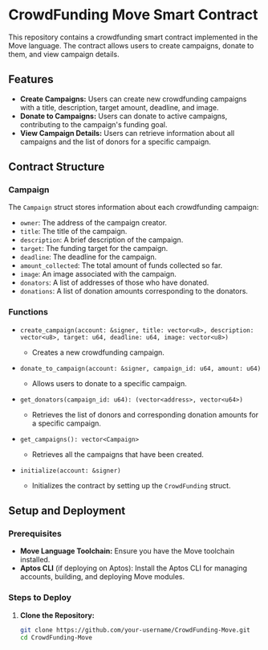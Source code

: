 # CrowdFunding Move Smart Contract

This repository contains a crowdfunding smart contract implemented in the Move language. The contract allows users to create campaigns, donate to them, and view campaign details.

## Features

- **Create Campaigns:** Users can create new crowdfunding campaigns with a title, description, target amount, deadline, and image.
- **Donate to Campaigns:** Users can donate to active campaigns, contributing to the campaign's funding goal.
- **View Campaign Details:** Users can retrieve information about all campaigns and the list of donors for a specific campaign.

## Contract Structure

### Campaign

The `Campaign` struct stores information about each crowdfunding campaign:

- `owner`: The address of the campaign creator.
- `title`: The title of the campaign.
- `description`: A brief description of the campaign.
- `target`: The funding target for the campaign.
- `deadline`: The deadline for the campaign.
- `amount_collected`: The total amount of funds collected so far.
- `image`: An image associated with the campaign.
- `donators`: A list of addresses of those who have donated.
- `donations`: A list of donation amounts corresponding to the donators.

### Functions

- `create_campaign(account: &signer, title: vector<u8>, description: vector<u8>, target: u64, deadline: u64, image: vector<u8>)`
  - Creates a new crowdfunding campaign.
  
- `donate_to_campaign(account: &signer, campaign_id: u64, amount: u64)`
  - Allows users to donate to a specific campaign.

- `get_donators(campaign_id: u64): (vector<address>, vector<u64>)`
  - Retrieves the list of donors and corresponding donation amounts for a specific campaign.

- `get_campaigns(): vector<Campaign>`
  - Retrieves all the campaigns that have been created.

- `initialize(account: &signer)`
  - Initializes the contract by setting up the `CrowdFunding` struct.

## Setup and Deployment

### Prerequisites

- **Move Language Toolchain:** Ensure you have the Move toolchain installed.
- **Aptos CLI** (if deploying on Aptos): Install the Aptos CLI for managing accounts, building, and deploying Move modules.

### Steps to Deploy

1. **Clone the Repository:**

   ```bash
   git clone https://github.com/your-username/CrowdFunding-Move.git
   cd CrowdFunding-Move

